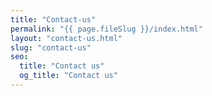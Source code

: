 ```yaml
---
title: "Contact-us"
permalink: "{{ page.fileSlug }}/index.html"
layout: "contact-us.html"
slug: "contact-us"
seo:
  title: "Contact us"
  og_title: "Contact us"
---
```

